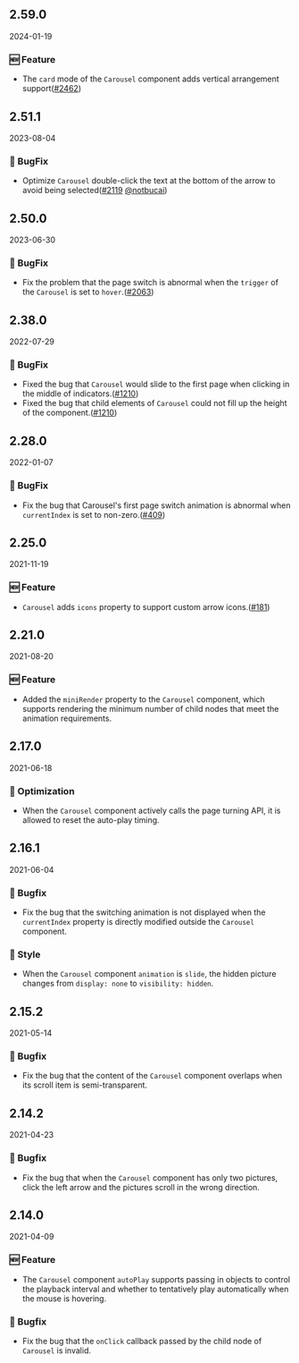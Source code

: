 ## 2.59.0

2024-01-19

### 🆕 Feature

- The `card` mode of the `Carousel` component adds vertical arrangement support([#2462](https://github.com/arco-design/arco-design/pull/2462))

## 2.51.1

2023-08-04

### 🐛 BugFix

- Optimize `Carousel` double-click the text at the bottom of the arrow to avoid being selected([#2119](https://github.com/arco-design/arco-design/pull/2119) [@notbucai](https://github.com/notbucai))

## 2.50.0

2023-06-30

### 🐛 BugFix

- Fix the problem that the page switch is abnormal when the `trigger` of the `Carousel` is set to `hover`.([#2063](https://github.com/arco-design/arco-design/pull/2063))

## 2.38.0

2022-07-29

### 🐛 BugFix

- Fixed the bug that `Carousel` would slide to the first page when clicking in the middle of indicators.([#1210](https://github.com/arco-design/arco-design/pull/1210))
- Fixed the bug that child elements of `Carousel` could not fill up the height of the component.([#1210](https://github.com/arco-design/arco-design/pull/1210))

## 2.28.0

2022-01-07

### 🐛 BugFix

- Fix the bug that Carousel's first page switch animation is abnormal when `currentIndex` is set to non-zero.([#409](https://github.com/arco-design/arco-design/pull/409))

## 2.25.0

2021-11-19

### 🆕 Feature

- `Carousel` adds `icons` property to support custom arrow icons.([#181](https://github.com/arco-design/arco-design/pull/181))

## 2.21.0

2021-08-20

### 🆕 Feature

- Added the `miniRender` property to the `Carousel` component, which supports rendering the minimum number of child nodes that meet the animation requirements.

## 2.17.0

2021-06-18

### 💎 Optimization

- When the `Carousel` component actively calls the page turning API, it is allowed to reset the auto-play timing.

## 2.16.1

2021-06-04

### 🐛 Bugfix

- Fix the bug that the switching animation is not displayed when the `currentIndex` property is directly modified outside the `Carousel` component.

### 💅 Style

- When the `Carousel` component `animation` is `slide`, the hidden picture changes from `display: none` to `visibility: hidden`.



## 2.15.2

2021-05-14

### 🐛 Bugfix

- Fix the bug that the content of the `Carousel` component overlaps when its scroll item is semi-transparent.

## 2.14.2

2021-04-23

### 🐛 Bugfix

- Fix the bug that when the `Carousel` component has only two pictures, click the left arrow and the pictures scroll in the wrong direction.

## 2.14.0

2021-04-09

### 🆕 Feature

- The `Carousel` component `autoPlay` supports passing in objects to control the playback interval and whether to tentatively play automatically when the mouse is hovering.

### 🐛 Bugfix

- Fix the bug that the `onClick` callback passed by the child node of `Carousel` is invalid.

